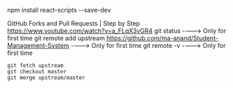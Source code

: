 npm install react-scripts --save-dev


GitHub Forks and Pull Requests | Step by Step
    https://www.youtube.com/watch?v=a_FLqX3vGR4
    git status                                                                                       ----> Only for first time
    git remote add upstream https://github.com/ma-anand/Student-Management-System                    ----> Only for first time
    git remote -v                                                                                    ----> Only for first time

    
    git fetch upstream
    git checkout master
    git merge upstream/master